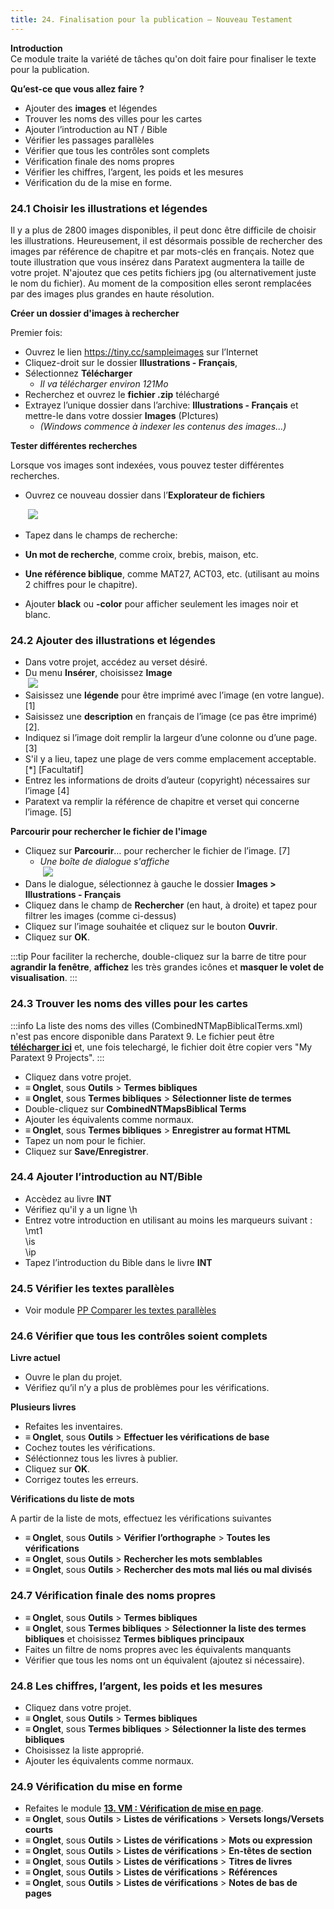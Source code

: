 ```yaml
---
title: 24. Finalisation pour la publication – Nouveau Testament
---
```


**​Introduction**  
Ce module traite la variété de tâches qu'on doit faire pour finaliser le texte pour la publication.

**Qu’est-ce que vous allez faire ?**  
-  Ajouter des **images** et légendes
-  Trouver les noms des villes pour les cartes
-  Ajouter l’introduction au NT / Bible
-  Vérifier les passages parallèles
-  Vérifier que tous les contrôles sont complets
-  Vérification finale des noms propres
-  Vérifier les chiffres, l’argent, les poids et les mesures
-  Vérification du de la mise en forme.

### 24.1 Choisir les illustrations et légendes

Il y a plus de 2800 images disponibles, il peut donc être difficile de choisir les illustrations. Heureusement, il est désormais possible de rechercher des images par référence de chapitre et par mots-clés en français. Notez que toute illustration que vous insérez dans Paratext augmentera la taille de votre projet. N'ajoutez que ces petits fichiers jpg (ou alternativement juste le nom du fichier). Au moment de la composition elles seront remplacées par des images plus grandes en haute résolution.

**Créer un dossier d'images à rechercher**

Premier fois:

-  Ouvrez le lien https://tiny.cc/sampleimages sur l’Internet
-  Cliquez-droit sur le dossier **Illustrations - Français**,
-  Sélectionnez **Télécharger**  
   -   *Il va télécharger environ 121Mo*
-  Recherchez et ouvrez le **fichier .zip** téléchargé
-  Extrayez l’unique dossier dans l’archive: **Illustrations - Français** et mettre-le dans votre dossier **Images** (PIctures)  
   -   *(Windows commence à indexer les contenus des images…)*

**Tester différentes recherches**

Lorsque vos images sont indexées, vous pouvez tester différentes recherches.

-  Ouvrez ce nouveau dossier dans l’**Explorateur de fichiers**

    ![](../media/8dca24a8d36d8960c4e0a54ddb5ea755.png)

-  Tapez dans le champs de recherche:
-  **Un mot de recherche**, comme croix, brebis, maison, etc.
-  **Une référence biblique**, comme MAT27, ACT03, etc. (utilisant au moins 2 chiffres pour le chapitre).
-  Ajouter **black** ou **-color** pour afficher seulement les images noir et blanc.

### 24.2 Ajouter des illustrations et légendes

-  Dans votre projet, accédez au verset désiré.
-  Du menu **Insérer**, choisissez **Image**  
    ![](../media/3102d4949b4968ef439a1676090bd832.png)  
-  Saisissez une **légende** pour être imprimé avec l’image (en votre langue).[1]
-  Saisissez une **description** en français de l’image (ce pas être imprimé) [2].
-  Indiquez si l’image doit remplir la largeur d’une colonne ou d’une page. [3]
-  S'il y a lieu, tapez une plage de vers comme emplacement acceptable. [\*] [Facultatif]
-  Entrez les informations de droits d’auteur (copyright) nécessaires sur l’image [4]
-  Paratext va remplir la référence de chapitre et verset qui concerne l’image. [5]

**Parcourir pour rechercher le fichier de l'image**

-  Cliquez sur **Parcourir**… pour rechercher le fichier de l’image. [7]  
   -   *Une boîte de dialogue s'affiche*  
    ![](../media/007416d672d4724d28176d23b4f32e04.png)  
-  Dans le dialogue, sélectionnez à gauche le dossier **Images \> Illustrations - Français**
-  Cliquez dans le champ de **Rechercher** (en haut, à droite) et tapez pour filtrer les images (comme ci-dessus)
-  Cliquez sur l’image souhaitée et cliquez sur le bouton **Ouvrir**.
-  Cliquez sur **OK**.

:::tip
Pour faciliter la recherche, double-cliquez sur la barre de titre pour **agrandir la fenêtre**, **affichez** les très grandes icônes et **masquer le volet de visualisation**.
:::
### 24.3 Trouver les noms des villes pour les cartes

:::info
La liste des noms des villes (CombinedNTMapBiblicalTerms.xml) n'est pas encore disponible dans Paratext 9. Le fichier peut être [**télécharger ici**](pathname:///img/CombinedNTMapBiblicalTerms.xml) et, une fois telechargé, le fichier doit être copier vers "My Paratext 9 Projects".
:::

-  Cliquez dans votre projet.
-  **≡ Onglet**, sous **Outils** \> **Termes bibliques**
-  **≡ Onglet**, sous **Termes bibliques** \> **Sélectionner liste de termes**
-  Double-cliquez sur **CombinedNTMapsBiblical Terms**
-  Ajouter les équivalents comme normaux.
-  **≡ Onglet**, sous **Termes bibliques** \> **Enregistrer au format HTML**
-  Tapez un nom pour le fichier.
-  Cliquez sur **Save/Enregistrer**.

### 24.4 Ajouter l’introduction au NT/Bible

-  Accèdez au livre **INT**
-  Vérifiez qu'il y a un ligne \\h
-  Entrez votre introduction en utilisant au moins les marqueurs suivant :  
    \\mt1  
    \\is  
    \\ip  
-  Tapez l’introduction du Bible dans le livre **INT**

### 24.5 Vérifier les textes parallèles

-  Voir module [PP Comparer les textes parallèles](./23.PP.md)

### 24.6 Vérifier que tous les contrôles soient complets

**Livre actuel**

-  Ouvre le plan du projet.
-  Vérifiez qu’il n’y a plus de problèmes pour les vérifications.

**Plusieurs livres**

-  Refaites les inventaires.
-  **≡ Onglet**, sous **Outils** \> **Effectuer les vérifications de base**
-  Cochez toutes les vérifications.
-  Séléctionnez tous les livres à publier.
-  Cliquez sur **OK**.
-  Corrigez toutes les erreurs.

**Vérifications du liste de mots**

A partir de la liste de mots, effectuez les vérifications suivantes

-  **≡ Onglet**, sous **Outils** \> **Vérifier l’orthographe** \> **Toutes les vérifications**
-  **≡ Onglet**, sous **Outils** \> **Rechercher les mots semblables**
-  **≡ Onglet**, sous **Outils** \> **Rechercher des mots mal liés ou mal divisés**

### 24.7 Vérification finale des noms propres

-  **≡ Onglet**, sous **Outils** \> **Termes bibliques**
-  **≡ Onglet**, sous **Termes bibliques** \> **Sélectionner la liste des termes bibliques** et choisissez **Termes bibliques principaux**
-  Faites un filtre de noms propres avec les équivalents manquants
-  Vérifier que tous les noms ont un équivalent (ajoutez si nécessaire).

### 24.8 Les chiffres, l’argent, les poids et les mesures

-  Cliquez dans votre projet.
-  **≡ Onglet**, sous **Outils** \> **Termes bibliques**
-  **≡ Onglet**, sous **Termes bibliques** \> **Sélectionner la liste des termes bibliques**
-  Choisissez la liste approprié.
-  Ajouter les équivalents comme normaux.

### 24.9 Vérification du mise en forme

-  Refaites le module [**13. VM : Vérification de mise en page**](././../03-Stage-2/13.FC.md).
-  **≡ Onglet**, sous **Outils** \> **Listes de vérifications** \> **Versets longs/Versets courts**
-  **≡ Onglet**, sous **Outils** \> **Listes de vérifications** \> **Mots ou expression**
-  **≡ Onglet**, sous **Outils** \> **Listes de vérifications** \> **En-têtes de section**
-  **≡ Onglet**, sous **Outils** \> **Listes de vérifications** \> **Titres de livres**
-  **≡ Onglet**, sous **Outils** \> **Listes de vérifications** \> **Références**
-  **≡ Onglet**, sous **Outils** \> **Listes de vérifications** \> **Notes de bas de pages**
